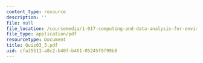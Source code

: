 ```yaml
---
content_type: resource
description: ''
file: null
file_location: /coursemedia/1-017-computing-and-data-analysis-for-environmental-applications-fall-2003/cfa35511a8c2b40fb46105245f9f99b8_Quiz03_3.pdf
file_type: application/pdf
resourcetype: Document
title: Quiz03_3.pdf
uid: cfa35511-a8c2-b40f-b461-05245f9f99b8
---
```

